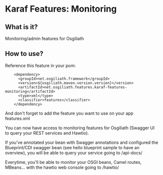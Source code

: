 # Karaf Features: Monitoring


## What is it?

Monitoring/admin features for Osgiliath

## How to use?

Reference this feature in your pom:
```
    <dependency>
      <groupId>net.osgiliath.framework</groupId>
      <version>${osgiliath.maven.version.version}</version>
      <artifactId>net.osgiliath.features.karaf-features-monitoring</artifactId>
      <type>xml</type>
      <classifier>features</classifier>
    </dependency>
```
And don't forget to add the feature you want to use on your app features.xml

You can now have access to monitoring features for Osgiliath (Swagger UI to query your REST services and Hawtio).

If you've annotated your bean with Swagger annotations and configured the Blueprint/CDI swagger bean (see hello blueprint sample to have an overview), you will be able to query your service going to <your service url>/api-docs/

Everytime, you'll be able to monitor your OSGI beans, Camel routes, MBeans... with the hawtio web console going to <server url>/hawtio/  
